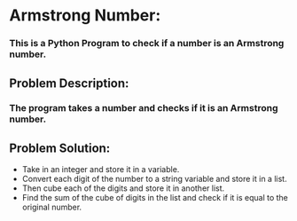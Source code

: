 # Armstrong Number:
### This is a Python Program to check if a number is an Armstrong number.

## Problem Description:
### The program takes a number and checks if it is an Armstrong number.

## Problem Solution:
- Take in an integer and store it in a variable.
- Convert each digit of the number to a string variable and store it in a list.
- Then cube each of the digits and store it in another list.
- Find the sum of the cube of digits in the list and check if it is equal to the original number.
